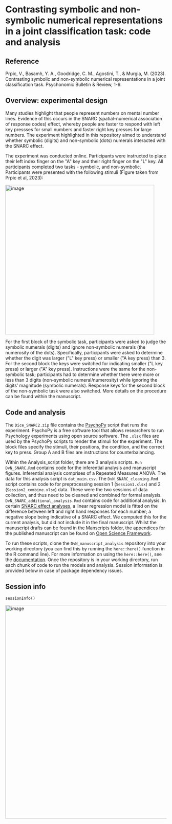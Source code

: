 # Contrasting symbolic and non-symbolic numerical representations in a joint classification task: code and analysis

## Reference
Prpic, V., Basamh, Y. A., Goodridge, C. M., Agostini, T., & Murgia, M. (2023). Contrasting symbolic and non-symbolic numerical representations in a joint classification task. Psychonomic Bulletin & Review, 1-9.

## Overview: experimental design 
Many studies highlight that people represent numbers on mental number lines. Evidence of this occurs in the SNARC (spatial–numerical association of response codes) effect, whereby people are faster to respond with left key pressses for small numbers and faster right key presses for large numbers. The experiment highlighted in this repository aimed to understand whether symbolic (digits) and non-symbolic (dots) numerals interacted with the SNARC effect. 

The experiment was conducted online. Participants were instructed to place their left index finger on the "A" key and their right finger on the "L" key. All participants completed two tasks - symbolic, and non-symbolic. Participants were presented with the following stimuli (Figure taken from Prpic et al, 2023):

<img width="465" alt="image" src="https://github.com/courtneygoodridge/DvN_manuscript_analysis/assets/44811378/07c39a2c-ff15-4eaf-a3ba-a2aa9592eb11">

For the first block of the symbolic task, participants were asked to judge the symbolic numerals (digits) and ignore non-symbolic numerals (the numerosity of the dots). Specifically, participants were asked to determine whether the digit was larger ("L" key press) or smaller ("A key press) than 3. For the second block the keys were switched for indicating smaller ("L key press) or larger ("A" key press). Instructions were the same for the non-symbolic task; participants had to determine whether there were more or less than 3 digits (non-symbolic numeral/numerosity) while ignoring the digits’ magnitude (symbolic numerals). Response keys for the second block of the non-symbolic task were also switched. More details on the procedure can be found within the manuscript. 

## Code and analysis
The `Dice_SNARC2.zip` file contains the [PsychoPy](https://www.psychopy.org/) script that runs the experiment. PsychoPy is a free software tool that allows researchers to run Psychology experiments using open source software. The `.xlsx` files are used by the PsychoPy scripts to render the stimuli for the experiment. The block files specify the stimuli, their positions, the condition, and the correct key to press. Group A and B files are instructions for counterbalancing.  

Within the Analysis_script folder, there are 3 analysis scripts. `Run DvN_SNARC.Rmd` contains code for the inferential analysis and manuscript figures. Inferential analysis comprises of a Repeated Measures ANOVA. The data for this analysis script is `dat_main.csv`. The `DvN_SNARC_cleaning.Rmd` script contains code to for preprocessing session 1 (`Session1.xlsx`) and 2 (`Session2_combine.xlsx`) data. These were the two sessions of data collection, and thus need to be cleaned and combined for formal analysis. `DvN_SNARC_additional_analysis.Rmd` contains code for additional analysis. In certain [SNARC effect analyses](https://link.springer.com/article/10.1007/s00426-018-1125-1), a linear regression model is fitted on the difference between left and right hand responses for each number; a negative slope being indicative of a SNARC effect. We computed this for the current analysis, but did not include it in the final manuscript. Whilst the manuscript drafts can be found in the Manscripts folder, the appendices for the published manuscript can be found on [Open Science Framework](https://osf.io/e7rj3/).

To run these scripts, clone the `DvN_manuscript_analysis` repository into your working directory (you can find this by running the `here::here()` function in the R command line). For more information on using the `here::here()`, see the [documentation](https://here.r-lib.org/). Once the repository is in your working directory, run each chunk of code to run the models and analysis. Session information is provided below in case of package dependency issues.

## Session info
`sessionInfo()`

<img width="664" alt="image" src="https://github.com/courtneygoodridge/DvN_manuscript_analysis/assets/44811378/90f66773-6066-4871-8f13-3134aab1870c">




 
